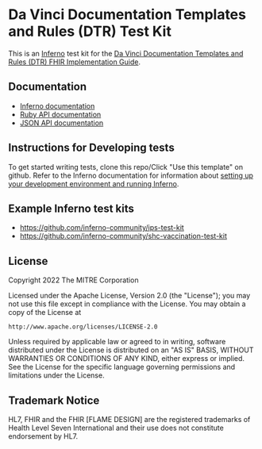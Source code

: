 # Da Vinci Documentation Templates and Rules (DTR) Test Kit

This is an [Inferno](https://github.com/inferno-community/inferno-core) 
test kit for the [Da Vinci Documentation Templates and Rules (DTR) FHIR
Implementation Guide](https://hl7.org/fhir/us/davinci-dtr/).

## Documentation
- [Inferno documentation](https://inferno-framework.github.io/inferno-core/)
- [Ruby API documentation](https://inferno-framework.github.io/inferno-core/docs)
- [JSON API documentation](https://inferno-framework.github.io/inferno-core/api-docs)

## Instructions for Developing tests

To get started writing tests, clone this repo/Click "Use this template" on
github. Refer to the Inferno documentation for information about [setting up
your development environment and running
Inferno](https://inferno-framework.github.io/inferno-core/getting-started.html#getting-started-for-inferno-test-writers).

## Example Inferno test kits

- https://github.com/inferno-community/ips-test-kit
- https://github.com/inferno-community/shc-vaccination-test-kit

## License
Copyright 2022 The MITRE Corporation

Licensed under the Apache License, Version 2.0 (the "License"); you may not use
this file except in compliance with the License. You may obtain a copy of the
License at
```
http://www.apache.org/licenses/LICENSE-2.0
```
Unless required by applicable law or agreed to in writing, software distributed
under the License is distributed on an "AS IS" BASIS, WITHOUT WARRANTIES OR
CONDITIONS OF ANY KIND, either express or implied. See the License for the
specific language governing permissions and limitations under the License.

## Trademark Notice

HL7, FHIR and the FHIR [FLAME DESIGN] are the registered trademarks of Health
Level Seven International and their use does not constitute endorsement by HL7.
